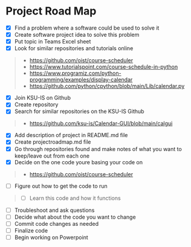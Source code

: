 # Project Road Map

- [x] Find a problem where a software could be used to solve it
- [x] Create software project idea to solve this problem
- [x] Put topic in Teams Excel sheet
- [x] Look for similar repositories and tutorials online
> - https://github.com/oist/course-scheduler
> - https://www.tutorialspoint.com/course-schedule-in-python
> - https://www.programiz.com/python-programming/examples/display-calendar
> - https://github.com/python/cpython/blob/main/Lib/calendar.py
- [x] Join KSU-IS on Github
- [x] Create repository
- [x] Search for similar repositories on the KSU-IS Github
> - https://github.com/ksu-is/Calendar-GUI/blob/main/calgui
- [x] Add description of project in README.md file
- [x] Create projectroadmap.md file
- [x] Go through repositories found and make notes of what you want to keep/leave out from each one
- [x] Decide on the one code youre basing your code on
> - https://github.com/oist/course-scheduler
- [ ] Figure out how to get the code to run
> - [ ] Learn this code and how it functions
- [ ] Troubleshoot and ask questions
- [ ] Decide what about the code you want to change
- [ ] Commit code changes as needed
- [ ] Finalize code
- [ ] Begin working on Powerpoint
